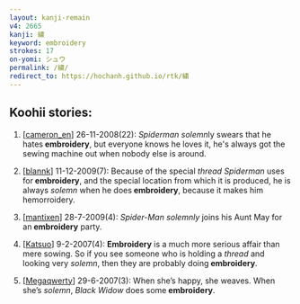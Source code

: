 ```yaml
---
layout: kanji-remain
v4: 2665
kanji: 繍
keyword: embroidery
strokes: 17
on-yomi: シュウ
permalink: /繍/
redirect_to: https://hochanh.github.io/rtk/繍
---
```


## Koohii stories: 

1) [<a href="http://kanji.koohii.com/profile/cameron_en">cameron_en</a>] 26-11-2008(22): <em>Spiderman solemn</em>ly swears that he hates<strong> embroidery</strong>, but everyone knows he loves it, he&#039;s always got the sewing machine out when nobody else is around.

2) [<a href="http://kanji.koohii.com/profile/blannk">blannk</a>] 11-12-2009(7): Because of the special <em>thread</em> <em>Spiderman</em> uses for<strong> embroidery</strong>, and the special location from which it is produced, he is always <em>solemn</em> when he does<strong> embroidery</strong>, because it makes him hemorroidery.

3) [<a href="http://kanji.koohii.com/profile/mantixen">mantixen</a>] 28-7-2009(4): <em>Spider-Man</em> <em>solemnly</em> joins his Aunt May for an<strong> embroidery</strong> party.

4) [<a href="http://kanji.koohii.com/profile/Katsuo">Katsuo</a>] 9-2-2007(4): <strong>Embroidery</strong> is a much more serious affair than mere sowing. So if you see someone who is holding a <em>thread</em> and looking very <em>solemn</em>, then they are probably doing<strong> embroidery</strong>.

5) [<a href="http://kanji.koohii.com/profile/Megaqwerty">Megaqwerty</a>] 29-6-2007(3): When she’s happy, she weaves. When she’s <em>solemn</em>, <em>Black Widow</em> does some<strong> embroidery</strong>.

